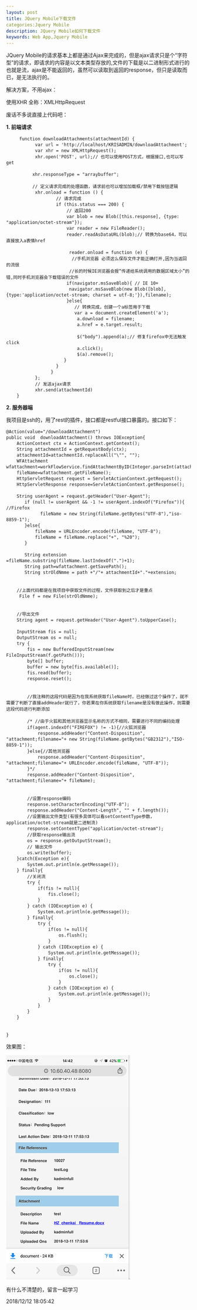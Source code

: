 ```yaml
---
layout: post
title: JQuery Mobile下载文件
categories:Jquery Mobile
description: JQuery Mobile如何下载文件
keywords: Web App,Jquery Mobile
---
```


JQuery Mobile的请求基本上都是通过Ajax来完成的，但是ajax请求只是个“字符型”的请求，即请求的内容是以文本类型存放的,文件的下载是以二进制形式进行的也就是流，ajax是不能返回的，虽然可以读取到返回的response，但只是读取而已，是无法执行的。 

解决方案，不用ajax：


使用XHR 全称：XMLHttpRequest



废话不多说直接上代码吧：

**1. 前端请求**

         function downloadAttachments(attachmentId) {
    		   var url = 'http://localhost/KRISADMIN/downloadAttachment';
    		   var xhr = new XMLHttpRequest();
    		   xhr.open('POST', url);// 也可以使用POST方式，根据接口,也可以写get
    		  
			  xhr.responseType = "arraybuffer";
    		  
			  // 定义请求完成的处理函数，请求前也可以增加加载框/禁用下载按钮逻辑
    		   xhr.onload = function () {
		    		   // 请求完成
		    		   if (this.status === 200) {
			    		   // 返回200
			    		   var blob = new Blob([this.response], {type: "application/octet-stream"});
			    		   var reader = new FileReader();
			    		   reader.readAsDataURL(blob);// 转换为base64，可以直接放入a表情href
			    		   
							reader.onload = function (e) {
			    			 //手机浏览器 必须这么保存文件才能正确打开,因为当返回的流很
							//长的时候IE浏览器会报“传递给系统调用的数据区域太小”的错,同时手机浏览器会下载错误的文件
			    		   if(navigator.msSaveBlob){ // IE 10+ 
			    		   	navigator.msSaveBlob(new Blob([blob],{type:'application/octet-stream; charset = utf-8;'}),filename); 
			    		   }else{
			    			  // 转换完成，创建一个a标签用于下载
			    			  var a = document.createElement('a');
			    			   a.download = filename;
			    			   a.href = e.target.result;
			    			   
			    			   $("body").append(a);// 修复firefox中无法触发click
			    			   a.click();
			    			   $(a).remove();  
			    		  }
		    		   }
	    		     }
    		   };
    		   // 发送ajax请求
    		   xhr.send(attachmentId)
    	}

**2. 服务器端**

我项目是ssh的，用了rest的插件，接口都是restful接口暴露的。接口如下：

	@Action(value="/downloadAttachment")
	public void  downloadAttachment() throws IOException{
		ActionContext ctx = ActionContext.getContext();
		String attachmentId = getRequestBody(ctx);
		attachmentId=attachmentId.replaceAll("\"", "");
		WFAttachment wfattachment=workFlowService.findAttachmentByID(Integer.parseInt(attachmentId));
		fileName=wfattachment.getFileName();
		HttpServletRequest request = ServletActionContext.getRequest();
		HttpServletResponse response=ServletActionContext.getResponse();
		 
		String userAgent = request.getHeader("User-Agent");  
	       if (null != userAgent && -1 != userAgent.indexOf("Firefox")){ //Firefox  
	        	 fileName = new String(fileName.getBytes("UTF-8"),"iso-8859-1");     
	       }else{     
	    	   fileName = URLEncoder.encode(fileName, "UTF-8"); 
	    	   fileName = fileName.replace("+", "%20");
	       }
	       
		   String extension =fileName.substring(fileName.lastIndexOf(".")+1);
		   String path=wfattachment.getSavePath();
		   String strOldNmme = path +"/"+ attachmentId+"."+extension;
		 

		//上面代码都是在我项目中获取文件的过程，文件获取到之后才是重点
		 File f = new File(strOldNmme);
		 
		   
		//导出文件
		String agent = request.getHeader("User-Agent").toUpperCase();
		
		InputStream fis = null;
		OutputStream os = null;
		try {
		    fis = new BufferedInputStream(new FileInputStream(f.getPath()));
		    byte[] buffer;
		    buffer = new byte[fis.available()];
		    fis.read(buffer);
		    response.reset();
		   
			
			//我注释的这段代码是因为在我系统获取fileName时，已经做过这个操作了，就不需要了判断了直接addHeader就行了，你若果在你系统获取filename是没有做此操作，则需要这段代码进行判断添加
			
			/* //由于火狐和其他浏览器显示名称的方式不相同，需要进行不同的编码处理
		    if(agent.indexOf("FIREFOX") != -1){//火狐浏览器
		    	response.addHeader("Content-Disposition", "attachment;filename="+ new String(fileName.getBytes("GB2312"),"ISO-8859-1"));
		    }else{//其他浏览器
		    	response.addHeader("Content-Disposition", "attachment;filename="+ URLEncoder.encode(fileName, "UTF-8"));
		    }*/
		    response.addHeader("Content-Disposition", "attachment;filename="+ fileName);
		    

			//设置response编码
		    response.setCharacterEncoding("UTF-8");
		    response.addHeader("Content-Length", "" + f.length());
		    //设置输出文件类型(有很多具体可以看setContentType参数，application/octet-stream就是二进制流)  
		    response.setContentType("application/octet-stream");
		    //获取response输出流
		    os = response.getOutputStream();
		    // 输出文件
		    os.write(buffer);
		}catch(Exception e){
		    System.out.println(e.getMessage());
		} finally{
		    //关闭流
		    try {
		        if(fis != null){
		            fis.close();
		        }
		    } catch (IOException e) {
		        System.out.println(e.getMessage());
		    } finally{
		        try {
		            if(os != null){
		                os.flush();
		            }
		        } catch (IOException e) {
		            System.out.println(e.getMessage());
		        } finally{
		            try {
		                if(os != null){
		                    os.close();
		                }
		            } catch (IOException e) {
		                System.out.println(e.getMessage());
		            }
		        }
		    }
		}
		  
		 
	}
效果图：

![](/images/posts/jquerymobile/download-doc.png)

有什么不清楚的，留言一起学习

2018/12/12 18:05:42 